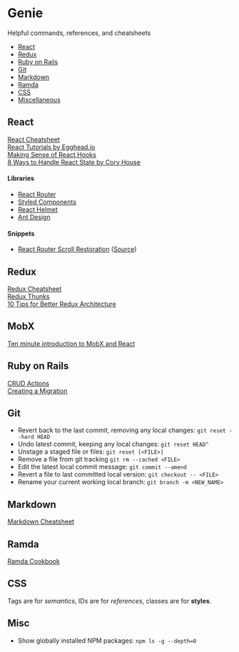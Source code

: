 # Genie

Helpful commands, references, and cheatsheets

- [React](#react)
- [Redux](#redux)
- [Ruby on Rails](#ruby-on-rails)
- [Git](#git)
- [Markdown](#markdown)
- [Ramda](#ramda)
- [CSS](#css)
- [Miscellaneous](#misc)

## React

[React Cheatsheet](https://devhints.io/react)\
[React Tutorials by Egghead.io](https://egghead.io/browse/frameworks/react)\
[Making Sense of React Hooks](https://medium.com/@dan_abramov/making-sense-of-react-hooks-fdbde8803889)\
[8 Ways to Handle React State by Cory House](https://twitter.com/housecor/status/1437765673439088644/photo/1)

#### Libraries

- [React Router](https://reacttraining.com/react-router/web/guides/philosophy)
- [Styled Components](https://www.styled-components.com)
- [React Helmet](https://github.com/nfl/react-helmet)
- [Ant Design](https://ant.design/docs/react/introduce)

#### Snippets

- [React Router Scroll Restoration](https://gist.github.com/wesokuhara/b94c9403b84dc072156ee1b95a0904b9) ([Source](https://github.com/ReactTraining/react-router/blob/master/packages/react-router-dom/docs/guides/scroll-restoration.md))

## Redux

[Redux Cheatsheet](https://devhints.io/redux)\
[Redux Thunks](https://github.com/gaearon/redux-thunk)\
[10 Tips for Better Redux Architecture](https://medium.com/javascript-scene/10-tips-for-better-redux-architecture-69250425af44)

## MobX

[Ten minute introduction to MobX and React](https://mobx.js.org/getting-started.html)

## Ruby on Rails

[CRUD Actions](https://guides.rubyonrails.org/routing.html#crud-verbs-and-actions)\
[Creating a Migration](https://guides.rubyonrails.org/active_record_migrations.html#creating-a-migration)

## Git

- Revert back to the last commit, removing any local changes: `git reset --hard HEAD`
- Undo latest commit, keeping any local changes: `git reset HEAD^`
- Unstage a staged file or files: `git reset [<FILE>]`
- Remove a file from git tracking `git rm --cached <FILE>`
- Edit the latest local commit message: `git commit --amend`
- Revert a file to last committed local version: `git checkout -- <FILE>`
- Rename your current working local branch: `git branch -m <NEW_NAME>`

## Markdown

[Markdown Cheatsheet](https://github.com/adam-p/markdown-here/wiki/Markdown-Cheatsheet)

## Ramda

[Ramda Cookbook](https://github.com/ramda/ramda/wiki/Cookbook)

## CSS

Tags are for *semantics*, IDs are for *references*, classes are for **styles**.

## Misc

- Show globally installed NPM packages: `npm ls -g --depth=0`
